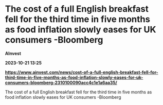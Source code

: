 # The cost of a full English breakfast fell for the third time in five months as food inflation slowly eases for UK consumers -Bloomberg
**AInvest**

**2023-10-21 13:25**

**https://www.ainvest.com/news/cost-of-a-full-english-breakfast-fell-for-third-time-in-five-months-as-food-inflation-slowly-eases-for-uk-consumers-bloomberg-2310100090acc4c1e1a6aa35/**

The cost of a full English breakfast fell for the third time in five months as food inflation slowly eases for UK consumers -Bloomberg
